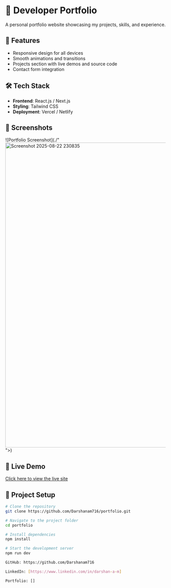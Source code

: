 # 🚀 Developer Portfolio

A personal portfolio website showcasing my projects, skills, and experience.

## 🌟 Features
- Responsive design for all devices
- Smooth animations and transitions
- Projects section with live demos and source code
- Contact form integration

## 🛠️ Tech Stack
- **Frontend**: React.js / Next.js
- **Styling**: Tailwind CSS
- **Deployment**: Vercel / Netlify

## 📸 Screenshots
![Portfolio Screenshot](./"<img width="1875" height="955" alt="Screenshot 2025-08-22 230835" src="https://github.com/user-attachments/assets/21bba9f0-5d0e-4f8a-a650-dddfd958ca78" />
">)

## 🔗 Live Demo
[Click here to view the live site]("https://www.linkedin.com/in/darshan-a-m")

## 📂 Project Setup
```bash
# Clone the repository
git clone https://github.com/Darshanam716/portfolio.git

# Navigate to the project folder
cd portfolio

# Install dependencies
npm install

# Start the development server
npm run dev

GitHub: https://github.com/Darshanam716

LinkedIn: [https://www.linkedin.com/in/darshan-a-m]

Portfolio: []
